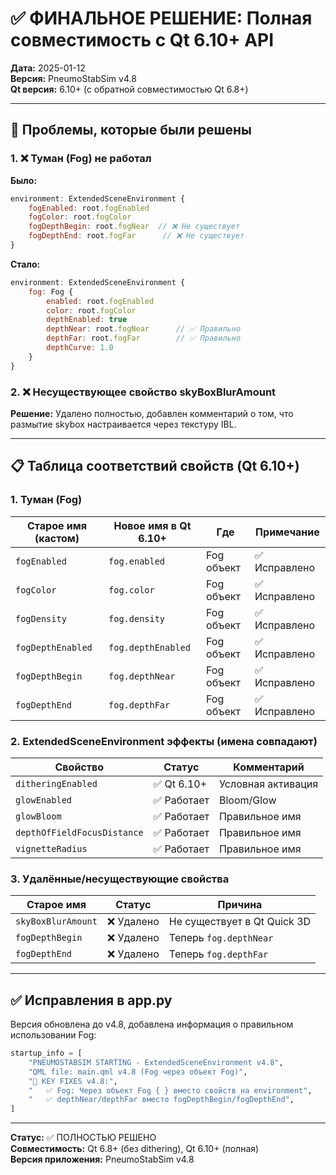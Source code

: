 # ✅ ФИНАЛЬНОЕ РЕШЕНИЕ: Полная совместимость с Qt 6.10+ API

**Дата:** 2025-01-12  
**Версия:** PneumoStabSim v4.8  
**Qt версия:** 6.10+ (с обратной совместимостью Qt 6.8+)

---

## 🎯 Проблемы, которые были решены

### 1. ❌ Туман (Fog) не работал
**Было:**
```qml
environment: ExtendedSceneEnvironment {
    fogEnabled: root.fogEnabled
    fogColor: root.fogColor
    fogDepthBegin: root.fogNear  // ❌ Не существует
    fogDepthEnd: root.fogFar      // ❌ Не существует
}
```

**Стало:**
```qml
environment: ExtendedSceneEnvironment {
    fog: Fog {
        enabled: root.fogEnabled
        color: root.fogColor
        depthEnabled: true
        depthNear: root.fogNear      // ✅ Правильно
        depthFar: root.fogFar        // ✅ Правильно
        depthCurve: 1.0
    }
}
```

### 2. ❌ Несуществующее свойство skyBoxBlurAmount
**Решение:** Удалено полностью, добавлен комментарий о том, что размытие skybox настраивается через текстуру IBL.

---

## 📋 Таблица соответствий свойств (Qt 6.10+)

### 1. Туман (Fog)

| Старое имя (кастом) | Новое имя в Qt 6.10+ | Где | Примечание |
|---------------------|----------------------|-----|------------|
| `fogEnabled` | `fog.enabled` | Fog объект | ✅ Исправлено |
| `fogColor` | `fog.color` | Fog объект | ✅ Исправлено |
| `fogDensity` | `fog.density` | Fog объект | ✅ Исправлено |
| `fogDepthEnabled` | `fog.depthEnabled` | Fog объект | ✅ Исправлено |
| `fogDepthBegin` | `fog.depthNear` | Fog объект | ✅ Исправлено |
| `fogDepthEnd` | `fog.depthFar` | Fog объект | ✅ Исправлено |

### 2. ExtendedSceneEnvironment эффекты (имена совпадают)

| Свойство | Статус | Комментарий |
|----------|--------|-------------|
| `ditheringEnabled` | ✅ Qt 6.10+ | Условная активация |
| `glowEnabled` | ✅ Работает | Bloom/Glow |
| `glowBloom` | ✅ Работает | Правильное имя |
| `depthOfFieldFocusDistance` | ✅ Работает | Правильное имя |
| `vignetteRadius` | ✅ Работает | Правильное имя |

### 3. Удалённые/несуществующие свойства

| Старое имя | Статус | Причина |
|------------|--------|---------|
| `skyBoxBlurAmount` | ❌ Удалено | Не существует в Qt Quick 3D |
| `fogDepthBegin` | ❌ Удалено | Теперь `fog.depthNear` |
| `fogDepthEnd` | ❌ Удалено | Теперь `fog.depthFar` |

---

## ✅ Исправления в app.py

Версия обновлена до v4.8, добавлена информация о правильном использовании Fog:

```python
startup_info = [
    "PNEUMOSTABSIM STARTING - ExtendedSceneEnvironment v4.8",
    "QML file: main.qml v4.8 (Fog через объект Fog)",
    "🔧 KEY FIXES v4.8:",
    "   ✅ Fog: Через объект Fog { } вместо свойств на environment",
    "   ✅ depthNear/depthFar вместо fogDepthBegin/fogDepthEnd",
]
```

---

**Статус:** ✅ ПОЛНОСТЬЮ РЕШЕНО  
**Совместимость:** Qt 6.8+ (без dithering), Qt 6.10+ (полная)  
**Версия приложения:** PneumoStabSim v4.8
